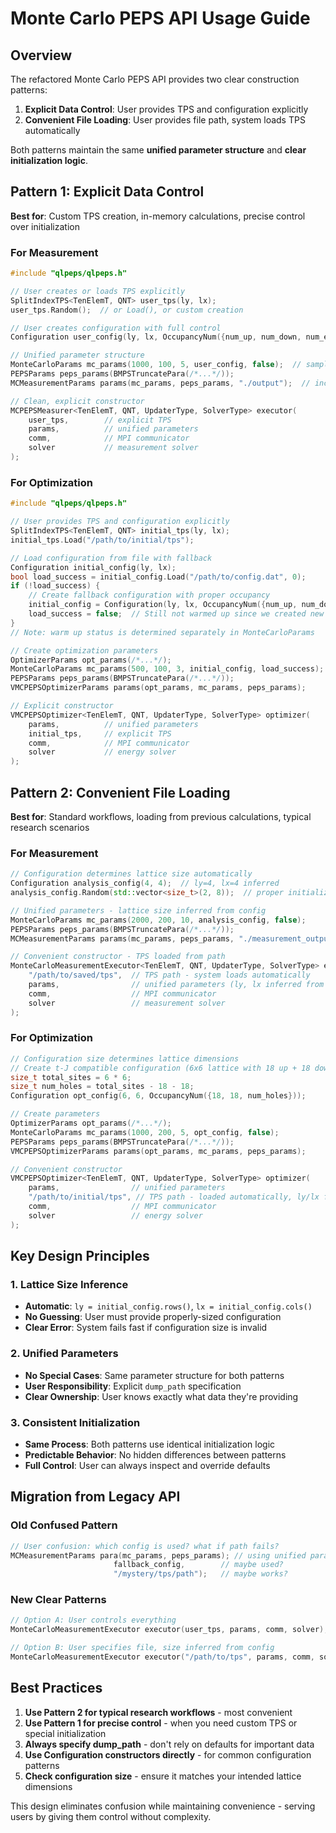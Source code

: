 # Monte Carlo PEPS API Usage Guide

## Overview

The refactored Monte Carlo PEPS API provides two clear construction patterns:
1. **Explicit Data Control**: User provides TPS and configuration explicitly
2. **Convenient File Loading**: User provides file path, system loads TPS automatically

Both patterns maintain the same **unified parameter structure** and **clear initialization logic**.

## Pattern 1: Explicit Data Control 

**Best for**: Custom TPS creation, in-memory calculations, precise control over initialization

### For Measurement

```cpp
#include "qlpeps/qlpeps.h"

// User creates or loads TPS explicitly
SplitIndexTPS<TenElemT, QNT> user_tps(ly, lx);
user_tps.Random();  // or Load(), or custom creation

// User creates configuration with full control  
Configuration user_config(ly, lx, OccupancyNum({num_up, num_down, num_empty}));

// Unified parameter structure
MonteCarloParams mc_params(1000, 100, 5, user_config, false);  // samples, warmup, sweeps, config, is_warmed_up
PEPSParams peps_params(BMPSTruncatePara(/*...*/));
MCMeasurementParams params(mc_params, peps_params, "./output");  // includes dump path

// Clean, explicit constructor
MCPEPSMeasurer<TenElemT, QNT, UpdaterType, SolverType> executor(
    user_tps,        // explicit TPS
    params,          // unified parameters
    comm,            // MPI communicator
    solver           // measurement solver
);
```

### For Optimization

```cpp
#include "qlpeps/qlpeps.h"

// User provides TPS and configuration explicitly
SplitIndexTPS<TenElemT, QNT> initial_tps(ly, lx);
initial_tps.Load("/path/to/initial/tps");

// Load configuration from file with fallback
Configuration initial_config(ly, lx);
bool load_success = initial_config.Load("/path/to/config.dat", 0);
if (!load_success) {
    // Create fallback configuration with proper occupancy
    initial_config = Configuration(ly, lx, OccupancyNum({num_up, num_down, num_holes}));
    load_success = false;  // Still not warmed up since we created new config
}
// Note: warm up status is determined separately in MonteCarloParams

// Create optimization parameters
OptimizerParams opt_params(/*...*/);
MonteCarloParams mc_params(500, 100, 3, initial_config, load_success);
PEPSParams peps_params(BMPSTruncatePara(/*...*/));
VMCPEPSOptimizerParams params(opt_params, mc_params, peps_params);

// Explicit constructor
VMCPEPSOptimizer<TenElemT, QNT, UpdaterType, SolverType> optimizer(
    params,          // unified parameters
    initial_tps,     // explicit TPS
    comm,            // MPI communicator
    solver           // energy solver
);
```

## Pattern 2: Convenient File Loading

**Best for**: Standard workflows, loading from previous calculations, typical research scenarios

### For Measurement

```cpp
// Configuration determines lattice size automatically
Configuration analysis_config(4, 4);  // ly=4, lx=4 inferred
analysis_config.Random(std::vector<size_t>(2, 8));  // proper initialization

// Unified parameters - lattice size inferred from config
MonteCarloParams mc_params(2000, 200, 10, analysis_config, false);
PEPSParams peps_params(BMPSTruncatePara(/*...*/));
MCMeasurementParams params(mc_params, peps_params, "./measurement_output");

// Convenient constructor - TPS loaded from path
MonteCarloMeasurementExecutor<TenElemT, QNT, UpdaterType, SolverType> executor(
    "/path/to/saved/tps",  // TPS path - system loads automatically
    params,                // unified parameters (ly, lx inferred from config)
    comm,                  // MPI communicator  
    solver                 // measurement solver
);
```

### For Optimization  

```cpp
// Configuration size determines lattice dimensions
// Create t-J compatible configuration (6x6 lattice with 18 up + 18 down electrons)
size_t total_sites = 6 * 6;
size_t num_holes = total_sites - 18 - 18;
Configuration opt_config(6, 6, OccupancyNum({18, 18, num_holes}));

// Create parameters
OptimizerParams opt_params(/*...*/);
MonteCarloParams mc_params(1000, 200, 5, opt_config, false);
PEPSParams peps_params(BMPSTruncatePara(/*...*/));
VMCPEPSOptimizerParams params(opt_params, mc_params, peps_params);

// Convenient constructor
VMCPEPSOptimizer<TenElemT, QNT, UpdaterType, SolverType> optimizer(
    params,                // unified parameters
    "/path/to/initial/tps", // TPS path - loaded automatically, ly/lx from config
    comm,                  // MPI communicator
    solver                 // energy solver
);
```

## Key Design Principles

### 1. **Lattice Size Inference**
- **Automatic**: `ly = initial_config.rows()`, `lx = initial_config.cols()`
- **No Guessing**: User must provide properly-sized configuration
- **Clear Error**: System fails fast if configuration size is invalid

### 2. **Unified Parameters**
- **No Special Cases**: Same parameter structure for both patterns
- **User Responsibility**: Explicit `dump_path` specification  
- **Clear Ownership**: User knows exactly what data they're providing

### 3. **Consistent Initialization**
- **Same Process**: Both patterns use identical initialization logic
- **Predictable Behavior**: No hidden differences between patterns
- **Full Control**: User can always inspect and override defaults

## Migration from Legacy API

### Old Confused Pattern
```cpp
// User confusion: which config is used? what if path fails?
MCMeasurementParams para(mc_params, peps_params); // using unified parameter structure 
                       fallback_config,        // maybe used?
                       "/mystery/tps/path");   // maybe works?
```

### New Clear Patterns
```cpp
// Option A: User controls everything
MonteCarloMeasurementExecutor executor(user_tps, params, comm, solver);

// Option B: User specifies file, size inferred from config  
MonteCarloMeasurementExecutor executor("/path/to/tps", params, comm, solver);
```

## Best Practices

1. **Use Pattern 2 for typical research workflows** - most convenient
2. **Use Pattern 1 for precise control** - when you need custom TPS or special initialization
3. **Always specify dump_path** - don't rely on defaults for important data
4. **Use Configuration constructors directly** - for common configuration patterns
5. **Check configuration size** - ensure it matches your intended lattice dimensions

This design eliminates confusion while maintaining convenience - serving users by giving them control without complexity.
